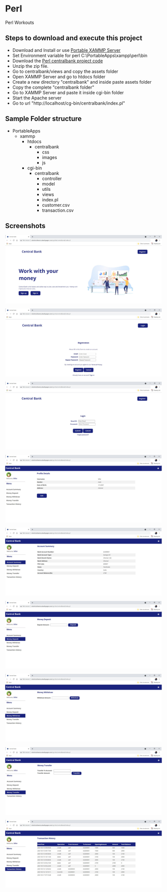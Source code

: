 # Perl
Perl Workouts

## Steps to download and execute this project

- Download and Install or use [Portable XAMMP Server](https://portableapps.com/redirect/?a=XAMPP&s=s&d=pa&f=XAMPP_1.7.paf.exe)
- Set Environment variable for perl C:\PortableApps\xampp\perl\bin
- Download the [Perl centralbank project code](https://github.com/Roboticsdreams/Perl/archive/refs/heads/master.zip)
- Unzip the zip file.
- Go to centralbank/views and copy the assets folder
- Open XAMMP Server and go to htdocs folder
- Create a new directory "centralbank" and inside paste assets folder
- Copy the complete "centralbank folder"
- Go to XAMMP Server and paste it inside cgi-bin folder
- Start the Apache server
- Go to url "http://localhost/cg-bin/centralbank/index.pl"


## Sample Folder structure
- PortableApps
	- xammp
		- htdocs
			- centralbank
				- css
				- images
				- js
		- cgi-bin
			- centralbank
				- controller
				- model
				- utils
				- views
				- index.pl
				- customer.csv
				- transaction.csv

## Screenshots
<p align="center"> <img src="https://raw.githubusercontent.com/Roboticsdreams/Perl/master/centralbank/screenshots/index.jpg"/> </p>
<p align="center"> <img src="https://raw.githubusercontent.com/Roboticsdreams/Perl/master/centralbank/screenshots/registration.jpg"/> </p>
<p align="center"> <img src="https://raw.githubusercontent.com/Roboticsdreams/Perl/master/centralbank/screenshots/login.jpg"/> </p>
<p align="center"> <img src="https://raw.githubusercontent.com/Roboticsdreams/Perl/master/centralbank/screenshots/userprofile.jpg"/> </p>
<p align="center"> <img src="https://raw.githubusercontent.com/Roboticsdreams/Perl/master/centralbank/screenshots/accountsummary.jpg"/> </p>
<p align="center"> <img src="https://raw.githubusercontent.com/Roboticsdreams/Perl/master/centralbank/screenshots/deposit.jpg"/> </p>
<p align="center"> <img src="https://raw.githubusercontent.com/Roboticsdreams/Perl/master/centralbank/screenshots/withdraw.jpg"/> </p>
<p align="center"> <img src="https://raw.githubusercontent.com/Roboticsdreams/Perl/master/centralbank/screenshots/transfer.jpg"/> </p>
<p align="center"> <img src="https://raw.githubusercontent.com/Roboticsdreams/Perl/master/centralbank/screenshots/transaction.jpg"/> </p>